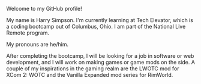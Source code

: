 Welcome to my GitHub profile!

My name is Harry Simpson. I'm currently learning at Tech Elevator, which is a coding bootcamp out of Columbus, Ohio. I am part of the National Live Remote program.

My pronouns are he/him.

After completing the bootcamp, I will be looking for a job in software or web development, and I will work on making games or game mods on the side. A couple of my inspirations in the gaming realm are the LWOTC mod for XCom 2: WOTC and the Vanilla Expanded mod series for RimWorld.
